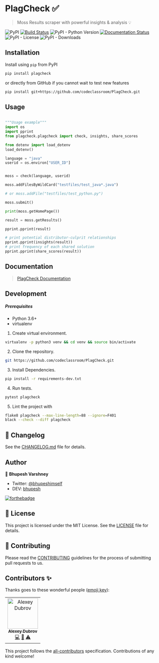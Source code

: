 # PlagCheck ✅

> Moss Results scraper with powerful insights & analysis 💡

![PyPI](https://img.shields.io/pypi/v/plagcheck?color=blue)
[![Build Status](https://travis-ci.org/codeclassroom/PlagCheck.svg?branch=master)](https://travis-ci.org/codeclassroom/PlagCheck)
![PyPI - Python Version](https://img.shields.io/pypi/pyversions/plagcheck)
[![Documentation Status](https://readthedocs.org/projects/plagcheck/badge/?version=latest)](https://plagcheck.readthedocs.io/en/latest/?badge=latest)
![PyPI - License](https://img.shields.io/pypi/l/plagcheck?color=orange)
![PyPI - Downloads](https://img.shields.io/pypi/dm/plagcheck?color=blue)


## Installation

Install using `pip` from PyPI

```bash
pip install plagcheck
```

or directly from GitHub if you cannot wait to test new features

```bash
pip install git+https://github.com/codeclassroom/PlagCheck.git
```

## Usage

```python

"""Usage example"""
import os
import pprint
from plagcheck.plagcheck import check, insights, share_scores

from dotenv import load_dotenv
load_dotenv()

language = "java"
userid = os.environ["USER_ID"]


moss = check(language, userid)

moss.addFilesByWildCard("testfiles/test_java*.java")

# or moss.addFile("testfiles/test_python.py")

moss.submit()

print(moss.getHomePage())

result = moss.getResults()

pprint.pprint(result)

# print potential distributor-culprit relationships
pprint.pprint(insights(result))
# print frequency of each shared solution
pprint.pprint(share_scores(result))

```

## Documentation

> [PlagCheck Documentation](https://plagcheck.readthedocs.io/en/latest/)


## Development

##### Prerequisites
- Python 3.6+
- virtualenv

1. Create virtual environment.
```bash
virtualenv -p python3 venv && cd venv && source bin/activate
```
2. Clone the repository.
```bash
git https://github.com/codeclassroom/PlagCheck.git
```
3. Install Dependencies.
```bash
pip install -r requirements-dev.txt
```
4. Run tests.
```bash
pytest plagcheck
```
5. Lint the project with
```bash
flake8 plagcheck --max-line-length=88 --ignore=F401
black --check --diff plagcheck
```

## 📝 Changelog

See the [CHANGELOG.md](CHANGELOG.md) file for details.


## Author

👥 **Bhupesh Varshney**

- Twitter: [@bhupeshimself](https://twitter.com/bhupeshimself)
- DEV: [bhupesh](https://dev.to/bhupesh)

[![forthebadge](https://forthebadge.com/images/badges/built-with-love.svg)](https://forthebadge.com)

## 📜 License

This project is licensed under the MIT License. See the [LICENSE](LICENSE) file for details.

## 👋 Contributing

Please read the [CONTRIBUTING](CONTRIBUTING.md) guidelines for the process of submitting pull requests to us.


## Contributors ✨

Thanks goes to these wonderful people ([emoji key](https://allcontributors.org/docs/en/emoji-key)):

<!-- ALL-CONTRIBUTORS-LIST:START - Do not remove or modify this section -->
<!-- prettier-ignore -->
<table>
  <tr>
    <td align="center"><a href="https://github.com/vhsw"><img src="https://avatars3.githubusercontent.com/u/7099976?v=4" width="100px;" alt="Alexey Dubrov"/><br /><sub><b>Alexey Dubrov</b></sub></a><br /><a href="https://github.com/codeclassroom/PlagCheck/commits?author=vhsw" title="Code">💻</a> <a href="https://github.com/codeclassroom/PlagCheck/issues?q=author%3Avhsw" title="Bug reports">🐛</a> <a href="https://github.com/codeclassroom/PlagCheck/commits?author=vhsw" title="Tests">⚠️</a></td>
  </tr>
</table>

<!-- ALL-CONTRIBUTORS-LIST:END -->

This project follows the [all-contributors](https://github.com/all-contributors/all-contributors) specification. Contributions of any kind welcome!
